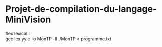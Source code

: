 # Projet-de-compilation-du-langage-MiniVision
flex lexical.l           
gcc lex.yy.c -o MonTP -ll
./MonTP < programme.txt  
